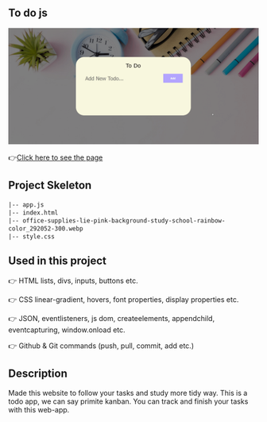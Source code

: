 ## To do js
![Animation](https://github.com/bbluechip/todo-app/blob/master/Animation.gif)


👉[Click here to see the page](https://bbluechip.github.io/todo-app/)

## Project Skeleton 

```
|-- app.js
|-- index.html
|-- office-supplies-lie-pink-background-study-school-rainbow-color_292052-300.webp
|-- style.css
```

## Used in this project
👉 HTML lists, divs, inputs, buttons etc.

👉 CSS linear-gradient, hovers, font properties, display properties etc.

👉 JSON, eventlisteners, js dom, createelements, appendchild, eventcapturing, window.onload etc.

👉 Github & Git commands (push, pull, commit, add etc.)

## Description
Made this website to follow your tasks and study more tidy way. This is a todo app, we can say primite kanban. You can track and finish your tasks with this web-app.
